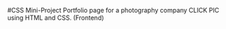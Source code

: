 #CSS Mini-Project
Portfolio page for a photography company CLICK PIC using HTML and CSS. (Frontend)
